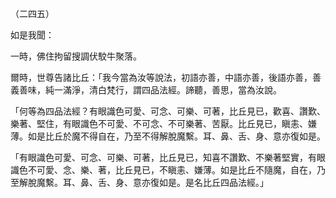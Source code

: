 （二四五）

如是我聞：

一時，佛住拘留搜調伏駮牛聚落。

爾時，世尊告諸比丘：「我今當為汝等說法，初語亦善，中語亦善，後語亦善，善義善味，純一滿淨，清白梵行，謂四品法經。諦聽，善思，當為汝說。

「何等為四品法經？有眼識色可愛、可念、可樂、可著，比丘見已，歡喜、讚歎、樂著、堅住，有眼識色不可愛、不可念、不可樂著、苦厭。比丘見已，瞋恚、嫌薄。如是比丘於魔不得自在，乃至不得解脫魔繫。耳、鼻、舌、身、意亦復如是。

「有眼識色可愛、可念、可樂、可著，比丘見已，知喜不讚歎、不樂著堅實，有眼識色不可愛、念、樂、著，比丘見已，不瞋恚、嫌薄。如是比丘不隨魔，自在，乃至解脫魔繫。耳、鼻、舌、身、意亦復如是。是名比丘四品法經。」


